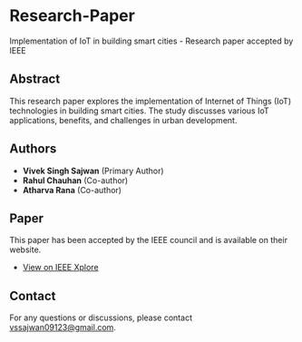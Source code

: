 # Research-Paper
Implementation of IoT in building smart cities - Research paper accepted by IEEE

## Abstract
This research paper explores the implementation of Internet of Things (IoT) technologies in building smart cities. The study discusses various IoT applications, benefits, and challenges in urban development.

## Authors
- **Vivek Singh Sajwan** (Primary Author)
- **Rahul Chauhan** (Co-author)
- **Atharva Rana** (Co-author)

## Paper
This paper has been accepted by the IEEE council and is available on their website.

- [View on IEEE Xplore](https://ieeexplore.ieee.org/document/10467428)


## Contact
For any questions or discussions, please contact [vssajwan09123@gmail.com](mailto:vssajwan09123@gmail.com).

